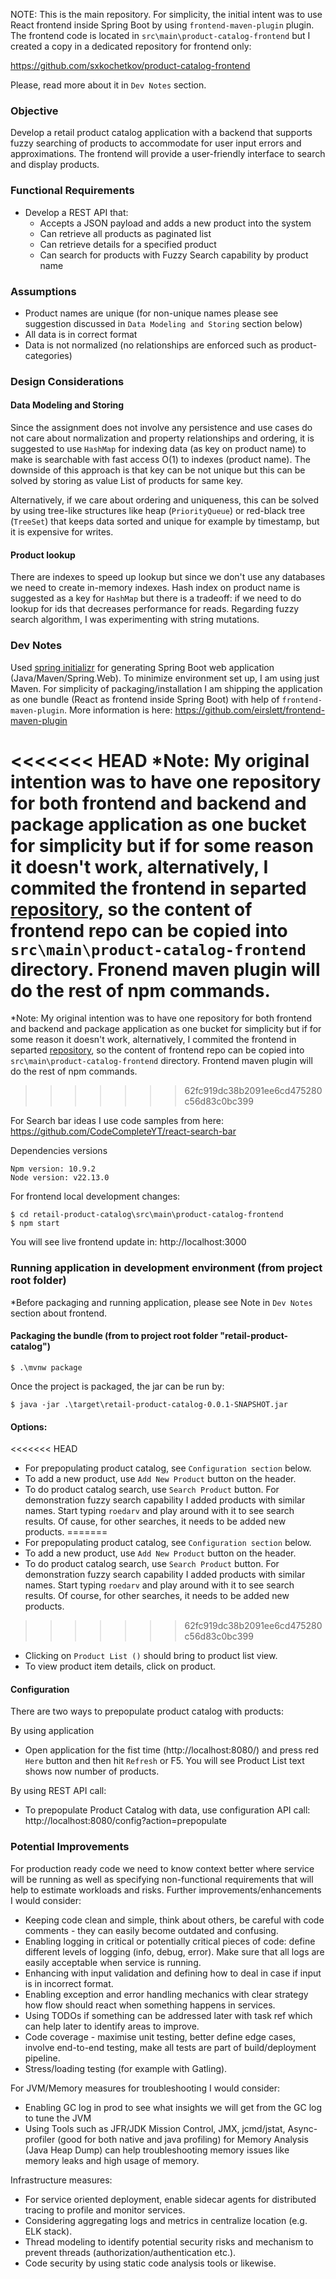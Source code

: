 NOTE: This is the main repository. For simplicity, the initial intent was to use React frontend inside Spring Boot by using  `frontend-maven-plugin` plugin. The frontend code is located in `src\main\product-catalog-frontend` but I created a copy in a dedicated repository for frontend only:

https://github.com/sxkochetkov/product-catalog-frontend

Please, read more about it in `Dev Notes` section.

### Objective
Develop a retail product catalog application with a backend that supports fuzzy searching of products to accommodate for user input errors and approximations. The frontend will provide a user-friendly interface to search and display products.

### Functional Requirements
- Develop a REST API that:
  - Accepts a JSON payload and adds a new product into the system
  - Can retrieve all products as paginated list
  - Can retrieve details for a specified product
  - Can search for products with Fuzzy Search capability by product name

### Assumptions
- Product names are unique (for non-unique names please see suggestion discussed in `Data Modeling and Storing` section below)
- All data is in correct format
- Data is not normalized (no relationships are enforced such as product-categories)

### Design Considerations

#### Data Modeling and Storing
Since the assignment does not involve any persistence and use cases do not care about normalization and property relationships and ordering, it is suggested to use `HashMap` for indexing data (as key on product name) to make is searchable with fast access O(1) to indexes (product name).
The downside of this approach is that key can be not unique but this can be solved by storing as value List of products for same key.

Alternatively, if we care about ordering and uniqueness, this can be solved by using tree-like structures like heap (`PriorityQueue`) or red-black tree (`TreeSet`) that keeps data sorted and unique for example by timestamp, but it is expensive for writes.

#### Product lookup
There are indexes to speed up lookup but since we don't use any databases we need to create in-memory indexes. Hash index on product name is suggested as a key for `HashMap` but there is a tradeoff: if we need to do lookup for ids that decreases performance for reads.
Regarding fuzzy search algorithm, I was experimenting with string mutations.

### Dev Notes
Used [spring initializr](https://start.spring.io/) for generating Spring Boot web application (Java/Maven/Spring.Web).
To minimize environment set up, I am using just Maven.
For simplicity of packaging/installation I am shipping the application as one bundle (React as frontend inside Spring Boot) with help of `frontend-maven-plugin`. More information is here: https://github.com/eirslett/frontend-maven-plugin

<<<<<<< HEAD
*Note: My original intention was to have one repository for both frontend and backend and package application as one bucket for simplicity but if for some reason it doesn't work, alternatively, I commited the frontend in separted [repository](https://github.com/sxkochetkov/product-catalog-frontend), so the content of frontend repo can be copied into `src\main\product-catalog-frontend` directory. Fronend maven plugin will do the rest of npm commands.
=======
*Note: My original intention was to have one repository for both frontend and backend and package application as one bucket for simplicity but if for some reason it doesn't work, alternatively, I commited the frontend in separted [repository](https://github.com/sxkochetkov/product-catalog-frontend), so the content of frontend repo can be copied into `src\main\product-catalog-frontend` directory. Frontend maven plugin will do the rest of npm commands.
>>>>>>> 62fc919dc38b2091ee6cd475280c56d83c0bc399

For Search bar ideas I use code samples from here: https://github.com/CodeCompleteYT/react-search-bar

Dependencies versions
```
Npm version: 10.9.2
Node version: v22.13.0
```

For frontend local development changes:
```
$ cd retail-product-catalog\src\main\product-catalog-frontend
$ npm start
```

You will see live frontend update in: http://localhost:3000



### Running application in development environment (from project root folder)

*Before packaging and running application, please see Note in `Dev Notes` section about frontend.

#### Packaging the bundle (from to project root folder "retail-product-catalog")
```
$ .\mvnw package
```

Once the project is packaged, the jar can be run by:

`$ java -jar .\target\retail-product-catalog-0.0.1-SNAPSHOT.jar`

#### Options:
<<<<<<< HEAD
- For prepopulating product catalog, see `Configuration section` below.
- To add a new product, use `Add New Product` button on the header.
- To do product catalog search, use `Search Product` button. For demonstration fuzzy search capability I added products with similar names. Start typing `roedarv` and play around with it to see search results. Of cause, for other searches, it needs to be added new products.
=======
- For prepopulating product catalog, see `Configuration section` below. 
- To add a new product, use `Add New Product` button on the header. 
- To do product catalog search, use `Search Product` button. For demonstration fuzzy search capability I added products with similar names. Start typing `roedarv` and play around with it to see search results. Of course, for other searches, it needs to be added new products.
>>>>>>> 62fc919dc38b2091ee6cd475280c56d83c0bc399
- Clicking on `Product List ()` should bring to product list view.
- To view product item details, click on product.

#### Configuration
There are two ways to prepopulate product catalog with products:

By using application
- Open application for the fist time (http://localhost:8080/) and press red `Here` button and then hit `Refresh` or F5. You will see Product List text shows now number of products.

By using REST API call:
- To prepopulate Product Catalog with data, use configuration API call: http://localhost:8080/config?action=prepopulate

### Potential Improvements
For production ready code we need to know context better where service will be running as well as specifying non-functional requirements that will help to estimate workloads and risks. Further improvements/enhancements I would consider:
- Keeping code clean and simple, think about others, be careful with code comments - they can easily become outdated and confusing.
- Enabling logging in critical or potentially critical pieces of code: define different levels of logging (info, debug, error). Make sure that all logs are easily acceptable when service is running.
- Enhancing with input validation and defining how to deal in case if input is in incorrect format.
- Enabling exception and error handling mechanics with clear strategy how flow should react when something happens in services.
- Using TODOs if something can be addressed later with task ref which can help later to identify areas to improve.
- Code coverage - maximise unit testing, better define edge cases, involve end-to-end testing, make all tests are part of build/deployment pipeline.
- Stress/loading testing (for example with Gatling).

For JVM/Memory measures for troubleshooting I would consider:
- Enabling GC log in prod to see what insights we will get from the GC log to tune the JVM
- Using Tools such as JFR/JDK Mission Control, JMX, jcmd/jstat, Async-profiler (good for both native and java profiling) for Memory Analysis (Java Heap Dump) can help troubleshooting memory issues like memory leaks and high usage of memory.

Infrastructure measures:
- For service oriented deployment, enable sidecar agents for distributed tracing to profile and monitor services.
- Considering aggregating logs and metrics in centralize location (e.g. ELK stack).
- Thread modeling to identify potential security risks and mechanism to prevent threads (authorization/authentication etc.).
- Code security by using static code analysis tools or likewise.
